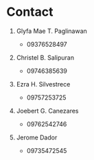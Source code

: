 # Contact

1. Glyfa Mae T. Paglinawan
   - 09376528497

2. Christel B. Salipuran
   - 09746385639

3. Ezra H. Silvestrece
   - 09757253725

4. Joebert G. Canezares
   - 09762542746

5. Jerome Dador 
   - 09735472545